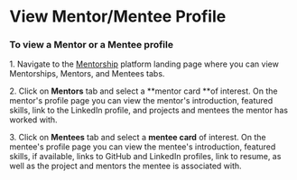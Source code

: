 # View Mentor/Mentee Profile

### **To view a Mentor or a Mentee profile**

1\. Navigate to the [Mentorship](https://people.communitybridge.org) platform landing page where you can view Mentorships, Mentors, and Mentees tabs.

2\. Click on **Mentors** tab and select a **mentor card **of interest. On the mentor's profile page you can view the mentor's introduction, featured skills, link to the LinkedIn profile, and projects and mentees the mentor has worked with. 

3\. Click on **Mentees** tab and select a **mentee card** of interest. On the mentee's profile page you can view the mentee's introduction, featured skills, if available, links to GitHub and LinkedIn profiles, link to resume, as well as the project and mentors the mentee is associated with. 

